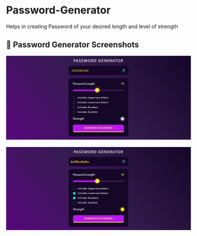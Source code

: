 # Password-Generator
Helps in creating Password of your desired length and level of strength

## 🔐 Password Generator Screenshots

![Image 1](https://raw.githubusercontent.com/roshanshelke13/Password-Generator/main/Screenshot%202025-04-19%20213128.png)
<br><br>
![Image 2](https://raw.githubusercontent.com/roshanshelke13/Password-Generator/main/Screenshot%202025-04-19%20213159.png)

